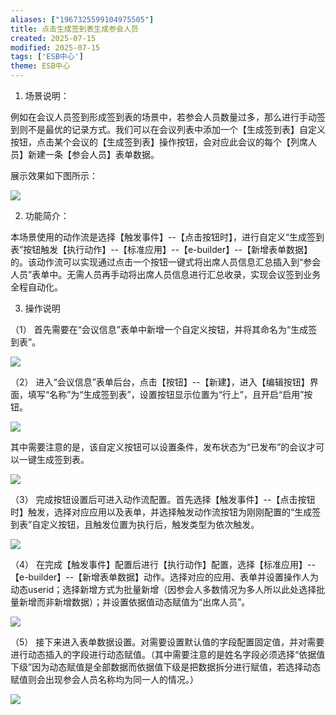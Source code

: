 ```yaml
---
aliases: ["1967325599104975505"]
title: 点击生成签到表生成参会人员
created: 2025-07-15
modified: 2025-07-15
tags: ['ESB中心']
theme: ESB中心
---
```


1. 场景说明：

例如在会议人员签到形成签到表的场景中，若参会人员数量过多，那么进行手动签到则不是最优的记录方式。我们可以在会议列表中添加一个【生成签到表】自定义按钮，点击某个会议的【生成签到表】操作按钮，会对应此会议的每个【列席人员】新建一条【参会人员】表单数据。

展示效果如下图所示：

![](d7356694a9e3a8274f29a903debbd93d.jpg)

2. 功能简介：

本场景使用的动作流是选择【触发事件】--【点击按钮时】，进行自定义“生成签到表”按钮触发【执行动作】--【标准应用】--【e-builder】--【新增表单数据】的。该动作流可以实现通过点击一个按钮一键式将出席人员信息汇总插入到“参会人员”表单中。无需人员再手动将出席人员信息进行汇总收录，实现会议签到业务全程自动化。

3. 操作说明

（1） 首先需要在“会议信息”表单中新增一个自定义按钮，并将其命名为“生成签到表”。

![](9e818baf561541a979f598ddb90408e0.jpg)

（2） 进入“会议信息”表单后台，点击【按钮】--【新建】，进入【编辑按钮】界面，填写“名称”为“生成签到表”，设置按钮显示位置为“行上”，且开启“启用”按钮。

![](1488c09c9fe4a3e8dfe93d1ab4a77b7b.jpg)

其中需要注意的是，该自定义按钮可以设置条件，发布状态为“已发布”的会议才可以一键生成签到表。

![](3ee81c38a6fb41a6961103796055dafe.jpg)

（3） 完成按钮设置后可进入动作流配置。首先选择【触发事件】--【点击按钮时】触发，选择对应应用以及表单，并选择触发动作流按钮为刚刚配置的“生成签到表”自定义按钮，且触发位置为执行后，触发类型为依次触发。

![](c91b4ea9d648863b98898761b9f1357f.jpg)

（4） 在完成【触发事件】配置后进行【执行动作】配置，选择【标准应用】--【e-builder】--【新增表单数据】动作。选择对应的应用、表单并设置操作人为动态userid；选择新增方式为批量新增（因参会人多数情况为多人所以此处选择批量新增而非新增数据）；并设置依据值动态赋值为“出席人员”。

![](e41f0e27734b4567cab30536b6bde7ba.jpg)

（5） 接下来进入表单数据设置。对需要设置默认值的字段配置固定值，并对需要进行动态插入的字段进行动态赋值。（其中需要注意的是姓名字段必须选择“依据值下级”因为动态赋值是全部数据而依据值下级是把数据拆分进行赋值，若选择动态赋值则会出现参会人员名称均为同一人的情况。）

![](9f2b0e862470cda3741b10851a9bd72a.jpg)